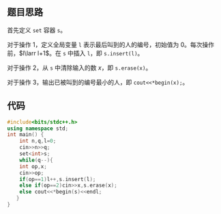## 题目思路
首先定义 `set` 容器 `s`。

对于操作 $1$，定义全局变量 `l` 表示最后叫到的人的编号，初始值为 $0$。每次操作前，$l\larr l+1$。在 `s` 中插入 `l`，即 `s.insert(l)`。

对于操作 $2$，从 `s` 中清除输入的数 $x$，即 `s.erase(x)`。

对于操作 $3$，输出已被叫到的编号最小的人，即 `cout<<*begin(x);`。
## 代码
```cpp
#include<bits/stdc++.h>
using namespace std;
int main() {
    int n,q,l=0;
    cin>>n>>q;
    set<int>s;
    while(q--){
    int op,x;
    cin>>op;
    if(op==1)l++,s.insert(l);
    else if(op==2)cin>>x,s.erase(x);
    else cout<<*begin(s)<<endl;
   }
}
```